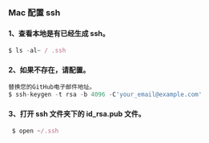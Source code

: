 ### Mac 配置 ssh

#### 1、查看本地是有已经生成 ssh。

```js
$ ls -al~ / .ssh
```

#### 2、如果不存在，请配置。

```js
替换您的GitHub电子邮件地址。
$ ssh-keygen -t rsa -b 4096 -C'your_email@example.com'
```

#### 3、打开 ssh 文件夹下的 id_rsa.pub 文件。

```js
 $ open ~/.ssh
```
